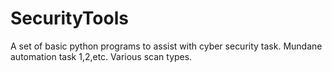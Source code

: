 # SecurityTools
A set of basic python programs to assist with cyber security task.
Mundane automation task 1,2,etc.
Various scan types.
